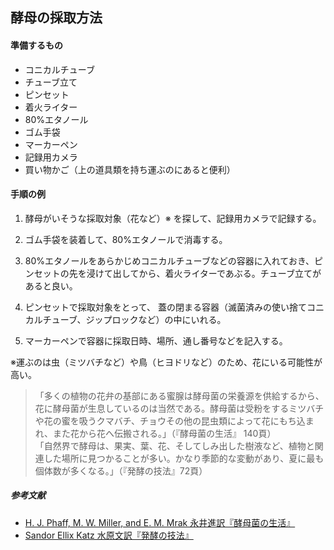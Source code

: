 ## 酵母の採取方法


#### 準備するもの
- コニカルチューブ
- チューブ立て
- ピンセット
- 着火ライター
- 80%エタノール
- ゴム手袋
- マーカーペン
- 記録用カメラ
- 買い物かご（上の道具類を持ち運ぶのにあると便利）

#### 手順の例
1. 酵母がいそうな採取対象（花など）※ を探して、記録用カメラで記録する。

2. ゴム手袋を装着して、80%エタノールで消毒する。

3. 80%エタノールをあらかじめコニカルチューブなどの容器に入れておき、ピンセットの先を浸けて出してから、着火ライターであぶる。チューブ立てがあると良い。

4. ピンセットで採取対象をとって、 蓋の閉まる容器（滅菌済みの使い捨てコニカルチューブ、ジップロックなど）の中にいれる。

5. マーカーペンで容器に採取日時、場所、通し番号などを記入する。

※運ぶのは虫（ミツバチなど）や鳥（ヒヨドリなど）のため、花にいる可能性が高い。  
> 「多くの植物の花弁の基部にある蜜腺は酵母菌の栄養源を供給するから、花に酵母菌が生息しているのは当然である。酵母菌は受粉をするミツバチや花の蜜を吸うクマバチ、チョウその他の昆虫類によって花にもち込まれ、また花から花へ伝搬される。」（『酵母菌の生活』 140頁）  
> 「自然界で酵母は、果実、葉、花、そしてしみ出した樹液など、植物と関連した場所に見つかることが多い。かなり季節的な変動があり、夏に最も個体数が多くなる。」（『発酵の技法』72頁）

##### 参考文献
- [H. J. Phaff, M. W. Miller, and E. M. Mrak 永井進訳『酵母菌の生活』](http://ci.nii.ac.jp/naid/110002777548)
- [Sandor Ellix Katz 水原文訳『発酵の技法』](http://www.oreilly.co.jp/books/9784873117638/)
